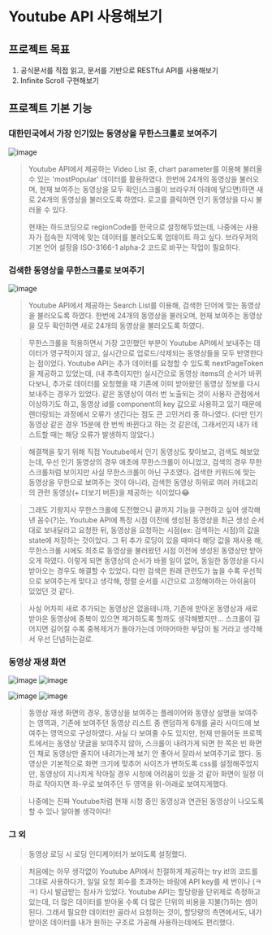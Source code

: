 # Youtube API 사용해보기

## 프로젝트 목표

1. 공식문서를 직접 읽고, 문서를 기반으로 RESTful API를 사용해보기
2. Infinite Scroll 구현해보기

## 프로젝트 기본 기능

### 대한민국에서 가장 인기있는 동영상을 무한스크롤로 보여주기

![image](https://user-images.githubusercontent.com/59152882/141979626-40f05adc-053e-437a-abb7-f77d9d956b49.png)

> Youtube API에서 제공하는 Video List 중, chart parameter를 이용해 불러올 수 있는 'mostPopular' 데이터를 활용하였다.
> 한번에 24개의 동영상을 불러오며, 현재 보여주는 동영상을 모두 확인(스크롤이 브라우저 아래에 닿으면)하면 새로 24개의 동영상을 불러오도록 하였다.
> 로고를 클릭하면 인기 동영상을 다시 불러올 수 있다.
> 
> 현재는 하드코딩으로 regionCode를 한국으로 설정해두었는데, 나중에는 사용자가 접속한 지역에 맞는 데이터를 불러오도록 업데이트 하고 싶다.
> 브라우저의 기본 언어 설정을 ISO-3166-1 alpha-2 코드로 바꾸는 작업이 필요하다.

### 검색한 동영상을 무한스크롤로 보여주기

![image](https://user-images.githubusercontent.com/59152882/141980545-fa317829-c111-4c94-a5b0-707fe0137758.png)

> Youtube API에서 제공하는 Search List를 이용해, 검색한 단어에 맞는 동영상을 불러오도록 하였다. 한번에 24개의 동영상을 불러오며, 현재 보여주는 동영상을 모두 확인하면 새로 24개의 동영상을 불러오도록 하였다.

> 무한스크롤을 적용하면서 가장 고민했던 부분이 Youtube API에서 보내주는 데이터가 영구적이지 않고, 실시간으로 업로드/삭제되는 동영상들을 모두 반영한다는 점이었다. Youtube API는 추가 데이터를 요청할 수 있도록 nextPageToken을 제공하고 있었는데, (내 추측이지만) 실시간으로 동영상 items의 순서가 바뀌다보니, 추가로 데이터를 요청했을 때 기존에 이미 받아왔던 동영상 정보를 다시 보내주는 경우가 있었다. 같은 동영상이 여러 번 노출되는 것이 사용자 관점에서 이상하기도 하고, 동영상 id를 component의 key 값으로 사용하고 있기 때문에 렌더링되는 과정에서 오류가 생긴다는 점도 큰 고민거리 중 하나였다. (다만 인기 동영상 같은 경우 15분에 한 번씩 바뀐다고 하는 것 같은데, 그래서인지 내가 테스트할 때는 해당 오류가 발생하지 않았다.)

> 해결책을 찾기 위해 직접 Youtube에서 인기 동영상도 찾아보고, 검색도 해보았는데, 우선 인기 동영상의 경우 애초에 무한스크롤이 아니었고, 검색의 경우 무한스크롤처럼 보이지만 사실 무한스크롤이 아닌 구조였다. 검색한 키워드에 맞는 동영상을 무한으로 보여주는 것이 아니라, 검색한 동영상 하위로 여러 카테고리의 관련 동영상(+ 더보기 버튼)을 제공하는 식이었다😂

> 그래도 기왕지사 무한스크롤에 도전했으니 끝까지 기능을 구현하고 싶어 생각해낸 꼼수(?)는, Youtube API에 특정 시점 이전에 생성된 동영상을 최근 생성 순서대로 보내달라고 요청한 뒤, 동영상을 요청하는 시점(ex: 검색하는 시점)의 값을 state에 저장하는 것이었다. 그 뒤 추가 로딩이 있을 때마다 해당 값을 재사용 해, 무한스크롤 시에도 최초로 동영상을 불러왔던 시점 이전에 생성된 동영상만 받아오게 하였다. 이렇게 되면 동영상의 순서가 바뀔 일이 없어, 동일한 동영상을 다시 받아오는 경우도 해결할 수 있었다. 다만 검색은 원래 관련도가 높을 수록 우선적으로 보여주는게 맞다고 생각해, 정렬 순서를 시간으로 고정해야하는 아쉬움이 있었던 것 같다.

> 사실 어차피 새로 추가되는 동영상은 없을테니까, 기존에 받아온 동영상과 새로 받아온 동영상에 중복이 있으면 제거하도록 할까도 생각해봤지만... 스크롤이 길어지면 길어질 수록 중복제거가 돌아가는데 어마어마한 부담이 될 거라고 생각해서 우선 단념하는걸로.

### 동영상 재생 화면

![image](https://user-images.githubusercontent.com/59152882/141983460-708e40db-c3db-4b3b-ab29-7794760db425.png)
![image](https://user-images.githubusercontent.com/59152882/141983583-599a2fd0-c394-4233-9f91-550c3f49fba7.png)

![image](https://user-images.githubusercontent.com/59152882/141983623-482e2e8d-fe1f-4cad-81be-4a3706681f90.png)
![image](https://user-images.githubusercontent.com/59152882/141983649-2d9be60a-1325-45be-b4a0-288af93260f4.png)

> 동영상 재생 화면의 경우, 동영상을 보여주는 플레이어와 동영상 설명을 보여주는 영역과, 기존에 보여주던 동영상 리스트 중 랜덤하게 6개를 골라 사이드에 보여주는 영역으로 구성하였다.
> 사실 다 보여줄 수도 있지만, 현재 만들어둔 프로젝트에서는 동영상 댓글을 보여주지 않아, 스크롤이 내려가게 되면 한 쪽은 빈 화면인 채로 동영상만 줄지어 내려가는게 보기 안 좋아서 잘라서 보여주기로 했다.
> 동영상은 기본적으로 화면 크기에 맞추어 사이즈가 변하도록 css를 설정해주었지만, 동영상이 지나치게 작아질 경우 시청에 어려움이 있을 것 같아 화면이 일정 이하로 작아지면 좌-우로 보여주던 두 영역을 위-아래로 보여지게했다.

> 나중에는 진짜 Youtube처럼 현재 시청 중인 동영상과 연관된 동영상이 나오도록 할 수 있나 알아볼 생각이다!

### 그 외

> 동영상 로딩 시 로딩 인디케이터가 보이도록 설정했다.

> 처음에는 아무 생각없이 Youtube API에서 친절하게 제공하는 try it!의 코드를 그대로 사용하다가, 일일 요청 회수를 초과하는 바람에 API key를 세 번이나 (ㅋㅋ) 다시 발급받는 참사가 있었다.
> Youtube API는 할당량을 단위제로 측정하고 있는데, 더 많은 데이터를 받아올 수록 더 많은 단위의 비용을 지불(?)하는 셈이 된다.
> 그래서 필요한 데이터만 골라서 요청하는 것이, 할당량의 측면에서도, 내가 받아온 데이터를 내가 원하는 구조로 가공해 사용하는데에도 편리했다.
